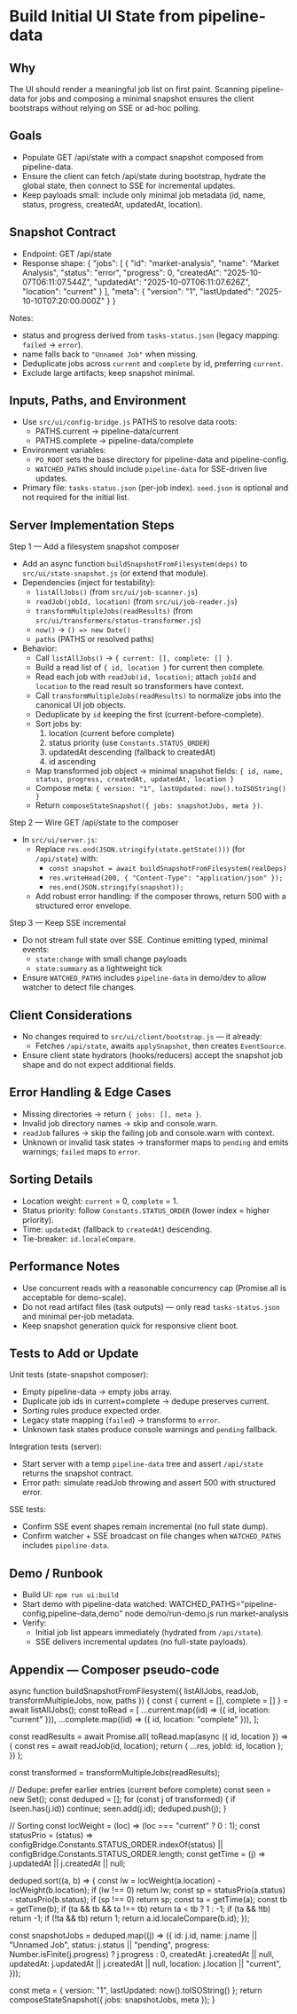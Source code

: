 # Build Initial UI State from pipeline-data

## Why

The UI should render a meaningful job list on first paint. Scanning pipeline-data for jobs and composing a minimal snapshot ensures the client bootstraps without relying on SSE or ad-hoc polling.

## Goals

- Populate GET /api/state with a compact snapshot composed from pipeline-data.
- Ensure the client can fetch /api/state during bootstrap, hydrate the global state, then connect to SSE for incremental updates.
- Keep payloads small: include only minimal job metadata (id, name, status, progress, createdAt, updatedAt, location).

## Snapshot Contract

- Endpoint: GET /api/state
- Response shape:
  {
  "jobs": [
  {
  "id": "market-analysis",
  "name": "Market Analysis",
  "status": "error",
  "progress": 0,
  "createdAt": "2025-10-07T06:11:07.544Z",
  "updatedAt": "2025-10-07T06:11:07.626Z",
  "location": "current"
  }
  ],
  "meta": { "version": "1", "lastUpdated": "2025-10-10T07:20:00.000Z" }
  }

Notes:

- status and progress derived from `tasks-status.json` (legacy mapping: `failed` -> `error`).
- name falls back to `"Unnamed Job"` when missing.
- Deduplicate jobs across `current` and `complete` by id, preferring `current`.
- Exclude large artifacts; keep snapshot minimal.

## Inputs, Paths, and Environment

- Use `src/ui/config-bridge.js` PATHS to resolve data roots:
  - PATHS.current -> pipeline-data/current
  - PATHS.complete -> pipeline-data/complete
- Environment variables:
  - `PO_ROOT` sets the base directory for pipeline-data and pipeline-config.
  - `WATCHED_PATHS` should include `pipeline-data` for SSE-driven live updates.
- Primary file: `tasks-status.json` (per-job index). `seed.json` is optional and not required for the initial list.

## Server Implementation Steps

Step 1 — Add a filesystem snapshot composer

- Add an async function `buildSnapshotFromFilesystem(deps)` to `src/ui/state-snapshot.js` (or extend that module).
- Dependencies (inject for testability):
  - `listAllJobs()` (from `src/ui/job-scanner.js`)
  - `readJob(jobId, location)` (from `src/ui/job-reader.js`)
  - `transformMultipleJobs(readResults)` (from `src/ui/transformers/status-transformer.js`)
  - `now()` -> `() => new Date()`
  - `paths` (PATHS or resolved paths)
- Behavior:
  - Call `listAllJobs()` -> `{ current: [], complete: [] }`.
  - Build a read list of `{ id, location }` for current then complete.
  - Read each job with `readJob(id, location)`; attach `jobId` and `location` to the read result so transformers have context.
  - Call `transformMultipleJobs(readResults)` to normalize jobs into the canonical UI job objects.
  - Deduplicate by `id` keeping the first (current-before-complete).
  - Sort jobs by:
    1. location (current before complete)
    2. status priority (use `Constants.STATUS_ORDER`)
    3. updatedAt descending (fallback to createdAt)
    4. id ascending
  - Map transformed job object -> minimal snapshot fields:
    `{ id, name, status, progress, createdAt, updatedAt, location }`
  - Compose meta: `{ version: "1", lastUpdated: now().toISOString() }`
  - Return `composeStateSnapshot({ jobs: snapshotJobs, meta })`.

Step 2 — Wire GET /api/state to the composer

- In `src/ui/server.js`:
  - Replace `res.end(JSON.stringify(state.getState()))` (for `/api/state`) with:
    - `const snapshot = await buildSnapshotFromFilesystem(realDeps)`
    - `res.writeHead(200, { "Content-Type": "application/json" });`
    - `res.end(JSON.stringify(snapshot));`
  - Add robust error handling: if the composer throws, return 500 with a structured error envelope.

Step 3 — Keep SSE incremental

- Do not stream full state over SSE. Continue emitting typed, minimal events:
  - `state:change` with small change payloads
  - `state:summary` as a lightweight tick
- Ensure `WATCHED_PATHS` includes `pipeline-data` in demo/dev to allow watcher to detect file changes.

## Client Considerations

- No changes required to `src/ui/client/bootstrap.js` — it already:
  - Fetches `/api/state`, awaits `applySnapshot`, then creates `EventSource`.
- Ensure client state hydrators (hooks/reducers) accept the snapshot job shape and do not expect additional fields.

## Error Handling & Edge Cases

- Missing directories -> return `{ jobs: [], meta }`.
- Invalid job directory names -> skip and console.warn.
- `readJob` failures -> skip the failing job and console.warn with context.
- Unknown or invalid task states -> transformer maps to `pending` and emits warnings; `failed` maps to `error`.

## Sorting Details

- Location weight: `current` = 0, `complete` = 1.
- Status priority: follow `Constants.STATUS_ORDER` (lower index = higher priority).
- Time: `updatedAt` (fallback to `createdAt`) descending.
- Tie-breaker: `id.localeCompare`.

## Performance Notes

- Use concurrent reads with a reasonable concurrency cap (Promise.all is acceptable for demo-scale).
- Do not read artifact files (task outputs) — only read `tasks-status.json` and minimal per-job metadata.
- Keep snapshot generation quick for responsive client boot.

## Tests to Add or Update

Unit tests (state-snapshot composer):

- Empty pipeline-data -> empty jobs array.
- Duplicate job ids in current+complete -> dedupe preserves current.
- Sorting rules produce expected order.
- Legacy state mapping (`failed`) -> transforms to `error`.
- Unknown task states produce console warnings and `pending` fallback.

Integration tests (server):

- Start server with a temp `pipeline-data` tree and assert `/api/state` returns the snapshot contract.
- Error path: simulate readJob throwing and assert 500 with structured error.

SSE tests:

- Confirm SSE event shapes remain incremental (no full state dump).
- Confirm watcher + SSE broadcast on file changes when `WATCHED_PATHS` includes `pipeline-data`.

## Demo / Runbook

- Build UI: `npm run ui:build`
- Start demo with pipeline-data watched:
  WATCHED_PATHS="pipeline-config,pipeline-data,demo" node demo/run-demo.js run market-analysis
- Verify:
  - Initial job list appears immediately (hydrated from `/api/state`).
  - SSE delivers incremental updates (no full-state payloads).

## Appendix — Composer pseudo-code

async function buildSnapshotFromFilesystem({ listAllJobs, readJob, transformMultipleJobs, now, paths }) {
const { current = [], complete = [] } = await listAllJobs();
const toRead = [
...current.map((id) => ({ id, location: "current" })),
...complete.map((id) => ({ id, location: "complete" })),
];

const readResults = await Promise.all(
toRead.map(async ({ id, location }) => {
const res = await readJob(id, location);
return { ...res, jobId: id, location };
})
);

const transformed = transformMultipleJobs(readResults);

// Dedupe: prefer earlier entries (current before complete)
const seen = new Set();
const deduped = [];
for (const j of transformed) {
if (seen.has(j.id)) continue;
seen.add(j.id);
deduped.push(j);
}

// Sorting
const locWeight = (loc) => (loc === "current" ? 0 : 1);
const statusPrio = (status) =>
configBridge.Constants.STATUS_ORDER.indexOf(status) || configBridge.Constants.STATUS_ORDER.length;
const getTime = (j) => j.updatedAt || j.createdAt || null;

deduped.sort((a, b) => {
const lw = locWeight(a.location) - locWeight(b.location);
if (lw !== 0) return lw;
const sp = statusPrio(a.status) - statusPrio(b.status);
if (sp !== 0) return sp;
const ta = getTime(a);
const tb = getTime(b);
if (ta && tb && ta !== tb) return ta < tb ? 1 : -1;
if (ta && !tb) return -1;
if (!ta && tb) return 1;
return a.id.localeCompare(b.id);
});

const snapshotJobs = deduped.map((j) => ({
id: j.id,
name: j.name || "Unnamed Job",
status: j.status || "pending",
progress: Number.isFinite(j.progress) ? j.progress : 0,
createdAt: j.createdAt || null,
updatedAt: j.updatedAt || j.createdAt || null,
location: j.location || "current",
}));

const meta = { version: "1", lastUpdated: now().toISOString() };
return composeStateSnapshot({ jobs: snapshotJobs, meta });
}
